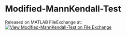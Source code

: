 # Modified-MannKendall-Test

Released on MATLAB FileExchange at: [![View Modified-MannKendall-Test on File Exchange](https://www.mathworks.com/matlabcentral/images/matlab-file-exchange.svg)](https://in.mathworks.com/matlabcentral/fileexchange/130004-modified-mannkendall-test)
